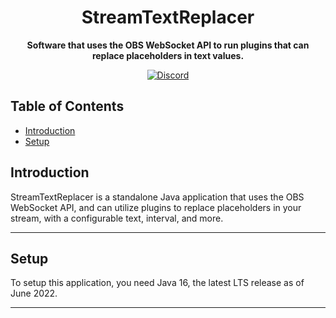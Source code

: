 <h1 align="center">StreamTextReplacer</h1>

<p align="center">
 <b>
      Software that uses the OBS WebSocket API to run plugins that can replace placeholders in text values.
  </b>
</p>

<p align="center">
    <a href="https://discord.gg/DTm3Hy9fpu">
        <img alt="Discord" src="https://img.shields.io/discord/980250098535641149?color=7289DA&label=Discord&logo=discord&logoColor=7289DA">
    </a>
</p>

<h2>Table of Contents</h2>
<ul>
    <li><a href='#Introduction'>Introduction</a></li>
    <li><a href='#Setup'>Setup</a></li>
</ul>

<article>
    <h2 id="Introduction">Introduction</h2>
    <p>
        StreamTextReplacer is a standalone Java application that uses the OBS WebSocket API, and can utilize plugins to replace placeholders
        in your stream, with a configurable text, interval, and more.
    </p>
</article>
<hr>
<article>
    <h2 id="Setup">Setup</h2>
    <p>
        To setup this application, you need Java 16, the latest LTS release as of June 2022.
    </p>
</article>
<hr>